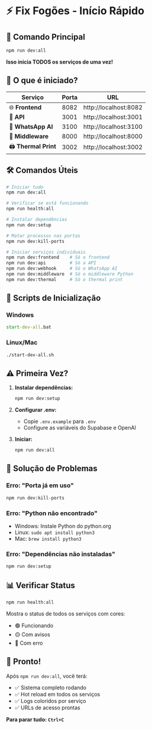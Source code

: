 # ⚡ Fix Fogões - Início Rápido

## 🚀 Comando Principal

```bash
npm run dev:all
```

**Isso inicia TODOS os serviços de uma vez!**

## 🎯 O que é iniciado?

| Serviço | Porta | URL |
|---------|-------|-----|
| 🌐 **Frontend** | 8082 | http://localhost:8082 |
| 🔧 **API** | 3001 | http://localhost:3001 |
| 🤖 **WhatsApp AI** | 3100 | http://localhost:3100 |
| 🐍 **Middleware** | 8000 | http://localhost:8000 |
| 🖨️ **Thermal Print** | 3002 | http://localhost:3002 |

## 🛠️ Comandos Úteis

```bash
# Iniciar tudo
npm run dev:all

# Verificar se está funcionando
npm run health:all

# Instalar dependências
npm run dev:setup

# Matar processos nas portas
npm run dev:kill-ports

# Iniciar serviços individuais
npm run dev:frontend    # Só o frontend
npm run dev:api         # Só a API
npm run dev:webhook     # Só o WhatsApp AI
npm run dev:middleware  # Só o middleware Python
npm run dev:thermal     # Só o thermal print
```

## 🚦 Scripts de Inicialização

### Windows
```cmd
start-dev-all.bat
```

### Linux/Mac
```bash
./start-dev-all.sh
```

## ⚠️ Primeira Vez?

1. **Instalar dependências:**
   ```bash
   npm run dev:setup
   ```

2. **Configurar .env:**
   - Copie `.env.example` para `.env`
   - Configure as variáveis do Supabase e OpenAI

3. **Iniciar:**
   ```bash
   npm run dev:all
   ```

## 🔧 Solução de Problemas

### Erro: "Porta já em uso"
```bash
npm run dev:kill-ports
```

### Erro: "Python não encontrado"
- Windows: Instale Python do python.org
- Linux: `sudo apt install python3`
- Mac: `brew install python3`

### Erro: "Dependências não instaladas"
```bash
npm run dev:setup
```

## 📊 Verificar Status

```bash
npm run health:all
```

Mostra o status de todos os serviços com cores:
- 🟢 Funcionando
- 🟡 Com avisos  
- 🔴 Com erro

## 🎉 Pronto!

Após `npm run dev:all`, você terá:
- ✅ Sistema completo rodando
- ✅ Hot reload em todos os serviços
- ✅ Logs coloridos por serviço
- ✅ URLs de acesso prontas

**Para parar tudo: `Ctrl+C`**
